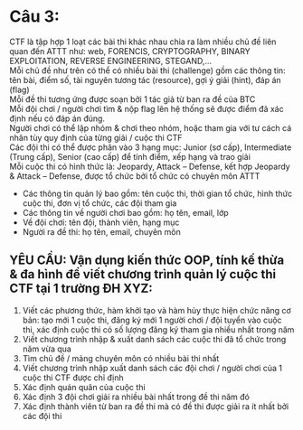 # Câu 3: 
CTF là tập hợp 1 loạt các bài thi khác nhau chia ra làm nhiều chủ đề liên quan đến ATTT như: web, FORENCIS, CRYPTOGRAPHY, BINARY EXPLOITATION, REVERSE ENGINEERING, STEGAND,… <br>
Mỗi chủ đề như trên có thể có nhiều bài thi (challenge) gồm các thông tin: tên bài, điểm số, tài nguyên tương tác (resource), gợi ý giải (hint), đáp án (flag) <br>
Mỗi đề thi tương ứng được soạn bởi 1 tác giả từ ban ra đề của BTC <br>
Mỗi đội chơi / người chơi tìm & nộp flag lên hệ thống sẽ được điểm đã xác định nếu có đáp án đúng.<br>
Người chơi có thể lập nhóm & chơi theo nhóm, hoặc tham gia với tư cách cá nhân tùy quy định của từng giải / cuộc thi CTF<br>
Các đội thi có thể được phân vào 3 hạng mục: Junior (sơ cấp), Intermediate (Trung cấp), Senior (cao cấp) để tính điểm, xếp hạng và trao giải<br>
Mỗi cuộc thi có hình thức là: Jeopardy, Attack – Defense, kết hợp Jeopardy & Attack – Defense, được tổ chức bởi tổ chức có chuyên môn ATTT<br>
- Các thông tin quản lý bao gồm: tên cuộc thi, thời gian tổ chức, hình thức cuộc thi, đơn vị tổ chức, các đội tham gia
- Các thông tin về người chơi bao gồm: họ tên, email, lớp
- Về đội chơi: tên đội, thành viên, hạng mục
- Người ra đề thi: họ tên, email, chuyên môn<br>

## YÊU CẦU: Vận dụng kiến thức OOP, tính kế thừa & đa hình để viết chương trình quản lý cuộc thi CTF tại 1 trường ĐH XYZ:
1. Viết các phương thức, hàm khởi tạo và hàm hủy thực hiện chức năng cơ bản: tạo mới 1 cuộc thi, đăng ký mới 1 người chơi / đội tuyển vào cuộc thi, xác định cuộc thi có số lượng đăng ký tham gia nhiều nhất trong năm
2. Viết chương trình nhập & xuất danh sách các cuộc thi đã tổ chức trong năm vừa qua
3. Tìm chủ đề / mảng chuyên môn có nhiều bài thi nhất
4. Viết chương trình nhập xuất danh sách các đội chơi / người chơi của 1 cuộc thi CTF được chỉ định
5. Xác định quán quân của cuộc thi
6. Xác định 3 đội chơi giải ra nhiều bài nhất trong đề thi năm đó
7. Xác định thành viên từ ban ra đề thi mà có đề thi được giải ra ít nhất bởi các đội thi




